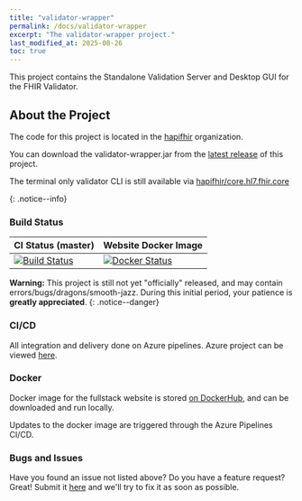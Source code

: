 ```yaml
---
title: "validator-wrapper"
permalink: /docs/validator-wrapper
excerpt: "The validator-wrapper project."
last_modified_at: 2025-08-26
toc: true
---
```


This project contains the Standalone Validation Server and Desktop GUI for the FHIR Validator.

## About the Project

The code for this project is located in the [hapifhir][Link-GithubRepo] organization.

You can download the validator-wrapper.jar from the [latest release][Link-ValidatorWrapperGithubLatestRelease] of this project.

The terminal only validator CLI is still available via [hapifhir/core.hl7.fhir.core][Link-CoreGithubLatestRelease]

{: .notice--info}

### Build Status

| CI Status (master) | Website Docker Image |
| ------------------ | -------------------- |
| [![Build Status][Badge-BuildPipelineMaster]][Link-BuildPipelineMaster] | [![Docker Status][Badge-DockerHub]][Link-DockerHub] |

**Warning:** This project is still not yet "officially" released, and may contain errors/bugs/dragons/smooth-jazz. During this initial
period, your patience is __greatly appreciated__.
{: .notice--danger}

### CI/CD
All integration and delivery done on Azure pipelines. Azure project can be viewed [here][Link-AzureProject].

### Docker
Docker image for the fullstack website is stored [on DockerHub][Link-DockerHub], and can be downloaded and run locally.

Updates to the docker image are triggered through the Azure Pipelines CI/CD.

### Bugs and Issues

Have you found an issue not listed above? Do you have a feature request? Great! 
Submit it [here][Link-GitHubIssues] and we'll try to fix it as soon as possible.

[Link-GithubRepo]: https://github.com/hapifhir/org.hl7.fhir.validator-wrapper
[Link-AzureProject]: https://dev.azure.com/fhir-pipelines/validator-wrapper
[Link-BuildPipelineMaster]: https://dev.azure.com/fhir-pipelines/validator-wrapper/_build/latest?definitionId=38&branchName=master
[Link-DockerHub]: https://hub.docker.com/repository/docker/markiantorno/validator-wrapper/general
[Link-CoreGithubLatestRelease]: https://github.com/hapifhir/org.hl7.fhir.core/releases/latest
[Link-ValidatorWrapperGithubLatestRelease]: https://github.com/hapifhir/org.hl7.fhir.validator-wrapper/releases/latest
[Link-GitHubIssues]: https://github.com/hapifhir/org.hl7.fhir.validator-wrapper/issues

[Badge-BuildPipelineMaster]: https://dev.azure.com/fhir-pipelines/validator-wrapper/_apis/build/status/Master%20Branch%20Pipeline?branchName=master
[Badge-DockerHub]: https://img.shields.io/docker/v/markiantorno/validator-wrapper